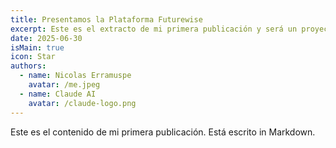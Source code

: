 ```yaml
---
title: Presentamos la Plataforma Futurewise
excerpt: Este es el extracto de mi primera publicación y será un proyecto increíble, y nadie lo creerá, ni siquiera yo, un programador de svelte, convertido en un Futurista.
date: 2025-06-30
isMain: true
icon: Star
authors:
  - name: Nicolas Erramuspe
    avatar: /me.jpeg
  - name: Claude AI
    avatar: /claude-logo.png
---
```


Este es el contenido de mi primera publicación. Está escrito in Markdown.
